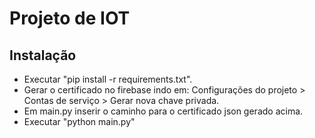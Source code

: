 # Projeto de IOT

## Instalação

- Executar "pip install -r requirements.txt".
- Gerar o certificado no firebase indo em: Configurações do projeto > Contas de serviço > Gerar nova chave privada.
- Em main.py inserir o caminho para o certificado json gerado acima.
- Executar "python main.py"